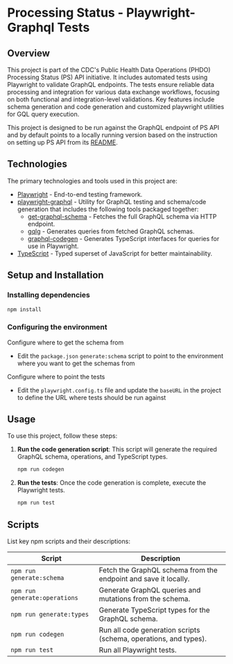 # Processing Status - Playwright-Graphql Tests

## Overview

This project is part of the CDC's Public Health Data Operations (PHDO) Processing Status (PS) API initiative. It includes automated tests using Playwright to validate GraphQL endpoints. The tests ensure reliable data processing and integration for various data exchange workflows, focusing on both functional and integration-level validations. Key features include schema generation and code generation and customized playwright utilities for GQL query execution.

This project is designed to be run against the GraphQL endpoint of PS API and by default points to a locally running version based on the instruction on setting up PS API from its [README](../../README.md).

## Technologies

The primary technologies and tools used in this project are:

- [Playwright](https://playwright.dev/) - End-to-end testing framework.
- [playwright-graphql](https://www.npmjs.com/package/playwright-graphql) - Utility for GraphQL testing and schema/code generation that includes the following tools packaged together: 
  - [get-graphql-schema](https://www.npmjs.com/package/get-graphql-schema) - Fetches the full GraphQL schema via HTTP endpoint.
  - [gqlg](https://www.npmjs.com/package/gqlg) - Generates queries from fetched GraphQL schemas.
  - [graphql-codegen](https://www.npmjs.com/package/@graphql-codegen/cli) - Generates TypeScript interfaces for queries for use in Playwright.
- [TypeScript](https://www.typescriptlang.org/) - Typed superset of JavaScript for better maintainability.

## Setup and Installation

### Installing  dependencies
   ```bash
   npm install
   ```
### Configuring the environment
Configure where to get the schema from
-  Edit the `package.json` `generate:schema` script to point to the environment where you want to get the schemas from

Configure where to point the tests
- Edit the `playwright.config.ts` file and update the `baseURL` in the project to define the URL where tests should be run against

## Usage

To use this project, follow these steps:

1. **Run the code generation script**:
   This script will generate the required GraphQL schema, operations, and TypeScript types.
   ```bash
   npm run codegen
   ```

2. **Run the tests**:
   Once the code generation is complete, execute the Playwright tests.
   ```bash
   npm run test
   ```

## Scripts

List key npm scripts and their descriptions:

| Script                        | Description                                                         |
|-------------------------------|---------------------------------------------------------------------|
| `npm run generate:schema`     | Fetch the GraphQL schema from the endpoint and save it locally.     |
| `npm run generate:operations` | Generate GraphQL queries and mutations from the schema.             |
| `npm run generate:types`      | Generate TypeScript types for the GraphQL schema.                   |
| `npm run codegen`             | Run all code generation scripts (schema, operations, and types).    |
| `npm run test`                | Run all Playwright tests.                                           |


